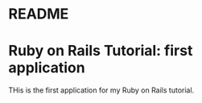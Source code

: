 # README

# Ruby on Rails Tutorial: first application

THis is the first application for my Ruby on Rails tutorial. 
